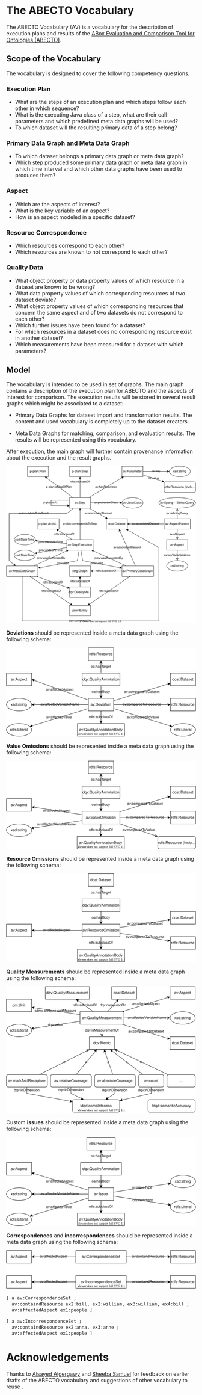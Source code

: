 # The ABECTO Vocabulary

The ABECTO Vocabulary (AV) is a vocabulary for the description of execution plans and results of the [ABox Evaluation and Comparison Tool for Ontologies (ABECTO)](https://github.com/fusion-jena/abecto).

## Scope of the Vocabulary

The vocabulary is designed to cover the following competency questions.

### Execution Plan

* What are the steps of an execution plan and which steps follow each other in which sequence?
* What is the executing Java class of a step, what are their call parameters and which predefined meta data graphs will be used?
* To which dataset will the resulting primary data of a step belong?

### Primary Data Graph and Meta Data Graph

  * To which dataset belongs a primary data graph or meta data graph?
  * Which step produced some primary data graph or meta data graph in which time interval and which other data graphs have been used to produces them?

### Aspect

* Which are the aspects of interest?
* What is the key variable of an aspect?
* How is an aspect modeled in a specific dataset?

### Resource Correspondence

* Which resources correspond to each other?
* Which resources are known to not correspond to each other?

### Quality Data

* What object property or data property values of which resource in a dataset are known to be wrong?
* What data property values of which corresponding resources of two dataset deviate?
* What object property values of which corresponding resources that concern the same aspect and of two datasets do not correspond to each other?
* Which further issues have been found for a dataset?
* For which resources in a dataset does no corresponding resource exist in another dataset?
* Which measurements have been measured for a dataset with which parameters?

## Model

The vocabulary is intended to be used in set of graphs. The main graph contains a description of the execution plan for ABECTO and the aspects of interest for comparison. The execution results will be stored in several result graphs which might be associated to a dataset:

* Primary Data Graphs for dataset import and transformation results. The content and used vocabulary is completely up to the dataset creators.

* Meta Data Graphs for matching, comparison, and evaluation results. The results will be represented using this vocabulary.

After execution, the main graph will further contain provenance information about the execution and the result graphs.

![Visualization of the Vocabulary for ABECTO Execution Plans and Result Provenance](executionGraph.svg)

**Deviations** should be represented inside a  meta data graph using the following schema:

![Visualization of the Vocabulary for Deviations](deviationGraph.svg)

**Value Omissions** should be represented inside a  meta data graph using the following schema:

![Visualization of the Vocabulary for Value Omissions](valueOmissionGraph.svg)

**Resource Omissions** should be represented inside a  meta data graph using the following schema:

![Visualization of the Vocabulary for Resource Omissions](resourceOmissionGraph.svg)

**Quality Measurements** should be represented inside a  meta data graph using the following schema:

![Visualization of the Vocabulary for Quality Measurements](qualityMeasurementGraph.svg)

Custom **issues** should be represented inside a  meta data graph using the following schema:

![Visualization of the Vocabulary for Issues](issueGraph.svg)

**Correspondences** and **incorrespondences** should be represented inside a  meta data graph using the following schema:

![Visualization of the Vocabulary for Correspondences](correspondenceGraph.svg)

```turtle
[ a av:CorrespondenceSet ;
  av:containdResource ex2:bill, ex2:william, ex3:william, ex4:bill ;
  av:affectedAspect ex1:people ]
```
```turtle
[ a av:IncorrespondenceSet ;
  av:containdResource ex2:anna, ex3:anne ;
  av:affectedAspect ex1:people ]
```

# Acknowledgements

Thanks to [Alsayed Algergawy](https://orcid.org/0000-0002-8550-4720) and [Sheeba Samuel](https://orcid.org/0000-0002-7981-8504) for feedback on earlier drafts of the ABECTO vocabulary and suggestions of other vocabulary to reuse .
